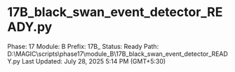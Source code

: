 # 17B_black_swan_event_detector_READY.py

Phase: 17
Module: B
Prefix: 17B_
Status: Ready
Path: D:\MAGIC\scripts\phase17\module_B\17B_black_swan_event_detector_READY.py
Last Updated: July 28, 2025 5:14 PM (GMT+5:30)